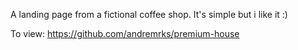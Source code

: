 A landing page from a fictional coffee shop. It's simple but i like it :)

To view: https://github.com/andremrks/premium-house
